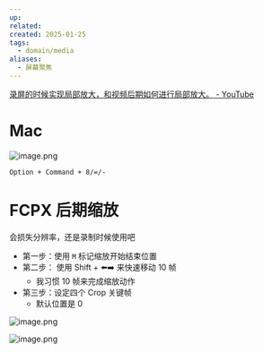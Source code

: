 ```yaml
---
up: 
related: 
created: 2025-01-25
tags:
  - domain/media
aliases:
  - 屏幕聚焦
---
```



[录屏的时候实现局部放大，和视频后期如何进行局部放大。 - YouTube](https://www.youtube.com/watch?v=wuF1u4R0-XE)


# Mac

![image.png](https://s1.vika.cn/space/2025/01/25/add738605ef4472d9f8fa0124a241138)


`Option + Command + 8/=/-`


# FCPX 后期缩放


会损失分辨率，还是录制时候使用吧



- 第一步：使用 `M` 标记缩放开始结束位置
- 第二步： 使用 Shift + ⬅️➡️ 来快速移动 10 帧 
	- 我习惯 10 帧来完成缩放动作
- 第三步：设定四个 Crop 关键帧
	- 默认位置是 0

![image.png](https://s1.vika.cn/space/2025/02/03/2e1e43e18a1d41768d2d2c1d4549d7b7)


![image.png](https://s1.vika.cn/space/2025/02/03/9cfca30745ac4790b51bf54369de17ac)

